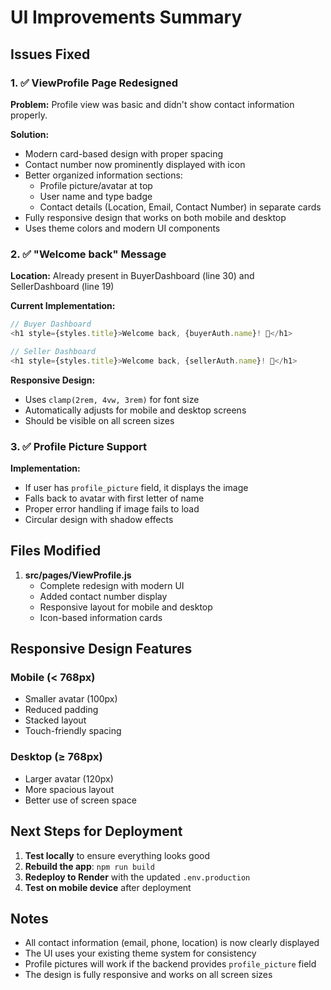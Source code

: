 # UI Improvements Summary

## Issues Fixed

### 1. ✅ ViewProfile Page Redesigned
**Problem:** Profile view was basic and didn't show contact information properly.

**Solution:**
- Modern card-based design with proper spacing
- Contact number now prominently displayed with icon
- Better organized information sections:
  - Profile picture/avatar at top
  - User name and type badge
  - Contact details (Location, Email, Contact Number) in separate cards
- Fully responsive design that works on both mobile and desktop
- Uses theme colors and modern UI components

### 2. ✅ "Welcome back" Message
**Location:** Already present in BuyerDashboard (line 30) and SellerDashboard (line 19)

**Current Implementation:**
```javascript
// Buyer Dashboard
<h1 style={styles.title}>Welcome back, {buyerAuth.name}! 👋</h1>

// Seller Dashboard
<h1 style={styles.title}>Welcome back, {sellerAuth.name}! 🐠</h1>
```

**Responsive Design:**
- Uses `clamp(2rem, 4vw, 3rem)` for font size
- Automatically adjusts for mobile and desktop screens
- Should be visible on all screen sizes

### 3. ✅ Profile Picture Support
**Implementation:**
- If user has `profile_picture` field, it displays the image
- Falls back to avatar with first letter of name
- Proper error handling if image fails to load
- Circular design with shadow effects

## Files Modified

1. **src/pages/ViewProfile.js**
   - Complete redesign with modern UI
   - Added contact number display
   - Responsive layout for mobile and desktop
   - Icon-based information cards

## Responsive Design Features

### Mobile (< 768px)
- Smaller avatar (100px)
- Reduced padding
- Stacked layout
- Touch-friendly spacing

### Desktop (≥ 768px)
- Larger avatar (120px)
- More spacious layout
- Better use of screen space

## Next Steps for Deployment

1. **Test locally** to ensure everything looks good
2. **Rebuild the app**: `npm run build`
3. **Redeploy to Render** with the updated `.env.production`
4. **Test on mobile device** after deployment

## Notes

- All contact information (email, phone, location) is now clearly displayed
- The UI uses your existing theme system for consistency
- Profile pictures will work if the backend provides `profile_picture` field
- The design is fully responsive and works on all screen sizes
